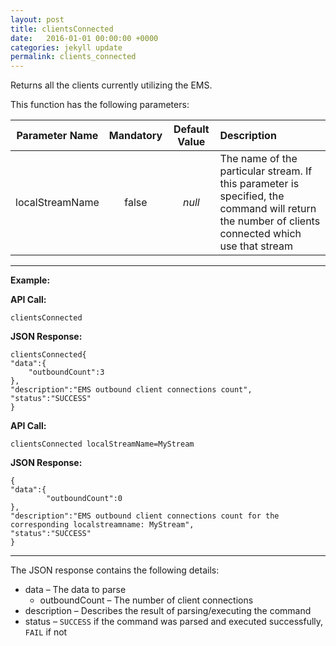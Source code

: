 ```yaml
---
layout: post
title: clientsConnected
date:   2016-01-01 00:00:00 +0000
categories: jekyll update
permalink: clients_connected
---
```


Returns all the clients currently utilizing the EMS.

This function has the following parameters:

| **Parameter Name** | **Mandatory** | **Default Value** | **Description**                          |
| :----------------: | :-----------: | :---------------: | :--------------------------------------- |
|  localStreamName   |     false     |      *null*       | The name of the particular stream. If this parameter is specified, the command will return the number of clients connected which use that stream |

------

**Example:**

**API Call:**

``` 
clientsConnected
```

**JSON Response:**

``` 
clientsConnected{
"data":{
    "outboundCount":3
},
"description":"EMS outbound client connections count",
"status":"SUCCESS"
}
```

**API Call:**

``` 
clientsConnected localStreamName=MyStream
```

**JSON Response:**

``` 
{
"data":{
		"outboundCount":0
},
"description":"EMS outbound client connections count for the corresponding localstreamname: MyStream",
"status":"SUCCESS"
}
```

------

The JSON response contains the following details:

- data – The data to parse
  - outboundCount – The number of client connections
- description – Describes the result of parsing/executing the command
- status – `SUCCESS` if the command was parsed and executed successfully, `FAIL` if not
